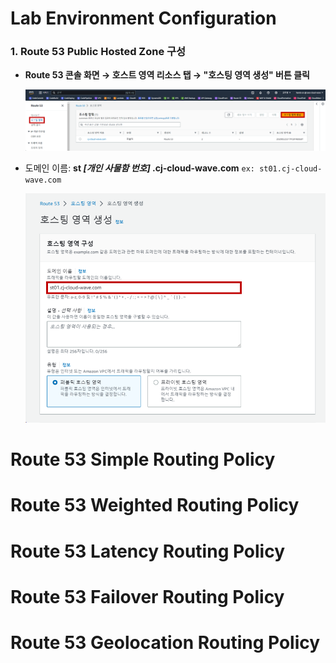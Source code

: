 # Lab Environment Configuration

### 1. Route 53 Public Hosted Zone 구성

- **Route 53 콘솔 화면 → 호스트 영역 리소스 탭 → "호스팅 영역 생성" 버튼 클릭**

    ![alt text](./img/hosted_zone_01.png)

- 도메인 이름: **st _[개인 사물함 번호]_ .cj-cloud-wave.com** `ex: st01.cj-cloud-wave.com`

    ![alt text](./img/hosted_zone_02.png)





# Route 53 Simple Routing Policy

# Route 53 Weighted Routing Policy

# Route 53 Latency Routing Policy

# Route 53 Failover Routing Policy

# Route 53 Geolocation Routing Policy